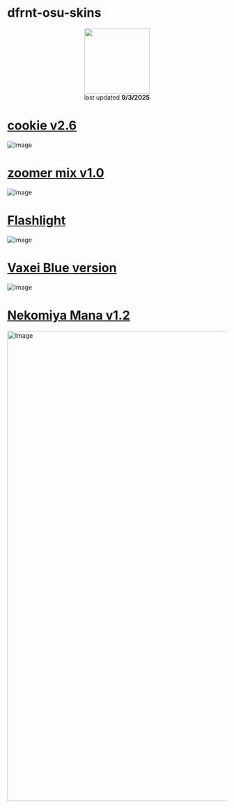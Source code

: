 # dfrnt-osu-skins

<p align="center">
<a href="https://osu.ppy.sh/users/36222532">
  <img src="https://a.ppy.sh/36222532"  
       width="150"
       height="150"></a>
<br>
last updated <b>9/3/2025</b>
</p>

# **[cookie v2.6](https://drive.google.com/drive/folders/1HyOZzi_8LRni496XUoXb4OjvmbRpH3TW)**

![Image](https://github.com/user-attachments/assets/c0009fa5-1798-4bd1-9e25-695cfe2b0c2b)

# **[zoomer mix v1.0 ](https://skins.osuck.net/skins/2919?v=0)**

![Image](https://github.com/user-attachments/assets/5e3e1729-f9ab-4862-bfd4-d01ec514b3fc)

# **[Flashlight](https://www.mediafire.com/file/xvsclvttak8x63a/FL.osk/file)**

![Image](https://github.com/user-attachments/assets/92901508-2b43-4697-aad7-369d523b02ca)

# **[Vaxei Blue version](https://skins.osuck.net/skins/1648?v=0)**

![Image](https://github.com/user-attachments/assets/5d2bf517-b965-469d-b91a-59b033dda9ef)

# **[Nekomiya Mana v1.2 ](https://skins.osuck.net/skins/4398?v=0)**

<img width="1920" height="1080" alt="Image" src="https://github.com/user-attachments/assets/eb44ca53-e1b3-4940-94fe-71e9504b91e4" />
